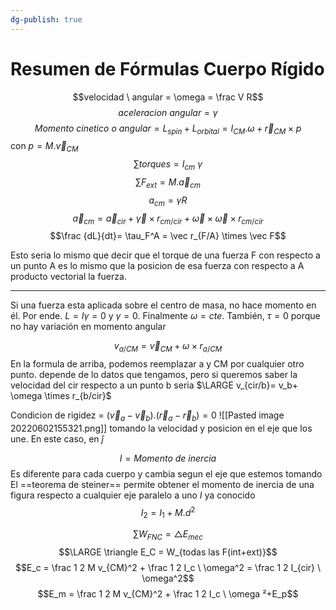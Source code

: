 ```yaml
---
dg-publish: true
---
```

# Resumen de Fórmulas Cuerpo Rígido
$$velocidad \ angular = \omega = \frac V R$$
$$aceleracion \ angular=\gamma $$
$$Momento \ cinetico \ o \ angular = L_{spin}+ L_{orbital} = I_{CM}. \omega + \vec r_{CM} \times  p$$
con $p = M. \vec v_{CM}$ 
$$\sum torques = I_{cm}\ \gamma$$
$$\sum F_{ext} = M.\vec a_{cm}$$
$$a_{cm}= \gamma R$$
$$\vec a_{cm} = \vec a_{cir} + \vec \gamma \times r_{cm/cir} + \vec \omega \times \vec \omega \times r_{cm/cir} $$
$$\frac {dL}{dt}= \tau_F^A = \vec r_{F/A} \times \vec F$$

Esto seria lo mismo que decir que el torque de una fuerza F con respecto a un punto A es lo mismo que la posicion de esa fuerza con respecto a A producto vectorial la fuerza.

---

Si una fuerza esta aplicada sobre el centro de masa, no hace momento en él. Por ende. $L = I \gamma= 0$ y $\gamma = 0$. Finalmente $\omega = cte$. También, $\tau = 0$ porque no hay variación en momento angular

$$v_{a/CM}= \vec v_{CM} + \omega \times r_{a/CM}$$
En la formula de arriba, podemos reemplazar a y CM por cualquier otro punto. depende de lo datos que tengamos, pero si queremos saber la velocidad del cir respecto a un punto b seria
$\LARGE v_{cir/b}= v_b+ \omega \times r_{b/cir}$ 

Condicion de rigidez = $(\vec v_a - \vec v_b).(\vec r_a - \vec r_b) = 0$
![[Pasted image 20220602155321.png]] tomando la velocidad y posicion en el eje que los une. En este caso, en $\hat j$ 


$$I = Momento\  de  \ inercia$$
Es diferente para cada cuerpo y cambia segun el eje que estemos tomando
El ==teorema de steiner== permite obtener el momento de inercia de una figura respecto a cualquier eje paralelo a uno $I$ ya conocido 
$$I_2 = I_1 + M.d^2$$

$$\sum W_{FNC} = \triangle E_{mec}$$
$$\LARGE \triangle E_C = W_{todas las F(int+ext)}$$
$$E_c  = \frac 1 2 M v_{CM}^2 + \frac 1 2 I_c \ \omega^2 = \frac 1 2 I_{cir} \ \omega^2$$
$$E_m  = \frac 1 2 M v_{CM}^2 + \frac 1 2 I_c \ \omega ²+E_p$$


